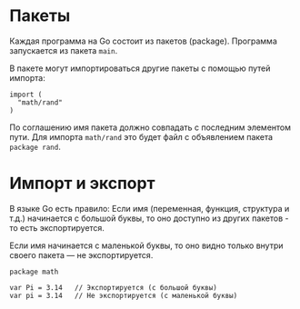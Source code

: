 # Пакеты

Каждая программа на Go состоит из пакетов (package). Программа запускается из пакета `main`.

В пакете могут импортироваться другие пакеты с помощью путей импорта:

```
import (
  "math/rand"
)
```

По соглашению имя пакета должно совпадать с последним элементом пути. Для импорта `math/rand` это будет файл с объявлением пакета `package rand`.

# Импорт и экспорт

В языке Go есть правило:
Если имя (переменная, функция, структура и т.д.) начинается с большой буквы, то оно доступно из других пакетов - то есть экспортируется.

Если имя начинается с маленькой буквы, то оно видно только внутри своего пакета — не экспортируется.

```
package math

var Pi = 3.14   // Экспортируется (с большой буквы)
var pi = 3.14   // Не экспортируется (с маленькой буквы)
```
